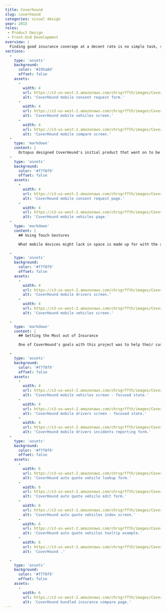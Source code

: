 ```yaml
---
title: Coverhound
slug: coverhound
categories: visual design
year: 2015
roles:
 - Product Design
 - Front-End Development
overview: |
  Finding good insurance coverage at a decent rate is no simple task, so CoverHound built a system that does that heavy lifting for you – providing options in a comprehensible way while making sure you aren't missing out on the discounts you deserve.
sections:
  -
    type: 'assets'
    background:
      color: '#195a8d'
      offset: false
    assets:
      -
        width: 4
        url: https://s3-us-west-2.amazonaws.com/chrsgrffth/images/Coverhound-Mobile-Consent.png
        alt: 'CoverHound mobile consent request form.'
      -
        width: 4
        url: https://s3-us-west-2.amazonaws.com/chrsgrffth/images/Coverhound-Mobile-Vehicles.png
        alt: 'CoverHound mobile vehicles screen.'
      -
        width: 4
        url: https://s3-us-west-2.amazonaws.com/chrsgrffth/images/Coverhound-Mobile-Compare.png
        alt: 'CoverHound mobile compare screen.'
  -
    type: 'markdown'
    content: |
      Octopus designed CoverHound's initial product that went on to be wildly successful. After a few years, CoverHound wanted to update their interface with a more up-to-date aesthetic and support for mobile devices. My first part of my role was to design the interactions and interface of the mobile bind and insurance compare flows. I then wrote the front-end code for the designs that would be integrated with their back-end infrastructure.
  -
    type: 'assets'
    background:
      color: '#f7f8f9'
      offset: false
    assets:
      -
        width: 4
        url: https://s3-us-west-2.amazonaws.com/chrsgrffth/images/Coverhound-Mobile-Consent.png
        alt: 'CoverHound mobile consent request page.'
      -
        width: 4
        url: https://s3-us-west-2.amazonaws.com/chrsgrffth/images/Coverhound-Mobile-Vehicles.png
        alt: 'CoverHound mobile vehicles page.'
  -
    type: 'markdown'
    content: |
      ## Using Touch Gestures

      What mobile devices might lack in space is made up for with the ability to use touch gestures. A request to compare insurances can include multiple vehicles and multiple drivers. Laying out this content in a linear, page-to-page way would create a process easily to get lost in. We wanted to keep the flow down to four pages – a page for each step. To do this, we group represented vehicles and drivers with tiles on their respective screens. These tiles can be scrolled up or down to view or enter information and they can be dragged left and right to switch to a different vehicle or driver.

  -
    type: 'assets'
    background:
      color: '#f7f8f9'
      offset: false
    assets:
      -
        width: 4
        url: https://s3-us-west-2.amazonaws.com/chrsgrffth/images/Coverhound-Mobile-Drivers.png
        alt: 'CoverHound mobile drivers screen.'
      -
        width: 4
        url: https://s3-us-west-2.amazonaws.com/chrsgrffth/images/Coverhound-Mobile-Vehicles.png
        alt: 'CoverHound mobile vehicles screen.'

  -
    type: 'markdown'
    content: |
      ## Getting the Most out of Insurance

      One of CoverHound's goals with this project was to help their customers get the best insurance for the lowest price. To do this, we designed this mobile process to be easily "walked through" with a fixed banner to provide information about the focused input.

  -
    type: 'assets'
    background:
      color: '#f7f8f9'
      offset: false
    assets:
      -
        width: 4
        url: https://s3-us-west-2.amazonaws.com/chrsgrffth/images/Coverhound-Mobile-Vehicles-Focused.png
        alt: 'CoverHound mobile vehicles screen - focused state.'
      -
        width: 4
        url: https://s3-us-west-2.amazonaws.com/chrsgrffth/images/Coverhound-Mobile-Drivers-Focused.png
        alt: 'CoverHound mobile drivers screen - focused state.'
      -
        width: 4
        url: https://s3-us-west-2.amazonaws.com/chrsgrffth/images/Coverhound-Mobile-Drivers-Incidents.png
        alt: 'CoverHound mobile drivers incidents reporting form.'
  -
    type: 'assets'
    background:
      color: '#f7f8f9'
      offset: false
    assets:
      -
        width: 6
        url: https://s3-us-west-2.amazonaws.com/chrsgrffth/images/Coverhound-AutoQuote-Vehicles-Lookup.png
        alt: 'CoverHound auto quote vehicle lookup form.'
      -
        width: 6
        url: https://s3-us-west-2.amazonaws.com/chrsgrffth/images/Coverhound-AutoQuote-Vehicles-Edit.png
        alt: 'CoverHound auto quote vehicle edit form.'
      -
        width: 6
        url: https://s3-us-west-2.amazonaws.com/chrsgrffth/images/Coverhound-AutoQuote-Vehicles.png
        alt: 'CoverHound auto quote vehicles index screen.'
      -
        width: 6
        url: https://s3-us-west-2.amazonaws.com/chrsgrffth/images/Coverhound-AutoQuote-Vehicles-Tooltip.png
        alt: 'CoverHound auto quote vehicles tooltip example.'
      -
        width: 6
        url: https://s3-us-west-2.amazonaws.com/chrsgrffth/images/Coverhound-AutoQuote-Drivers.png
        alt: 'CoverHound .'

  -
    type: 'assets'
    background:
      color: '#f7f8f9'
      offset: false
    assets:
      -
        width: 6
        url: https://s3-us-west-2.amazonaws.com/chrsgrffth/images/Coverhound-BundleQuote-Compare-Vertical.png
        alt: 'CoverHound bundled insurance compare page.'
---
```

